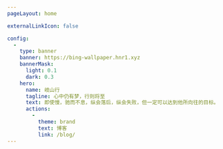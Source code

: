 ```yaml
---
pageLayout: home

externalLinkIcon: false

config:
  -
    type: banner
    banner: https://bing-wallpaper.hnr1.xyz
    bannerMask:
      light: 0.1
      dark: 0.3
    hero:
      name: 岐山行
      tagline: 心中仍有梦，行则将至
      text: 即使慢，驰而不息，纵会落后，纵会失败，但一定可以达到他所向往的目标。
      actions:
        -
          theme: brand
          text: 博客
          link: /blog/
---
```

